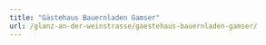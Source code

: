 ```yaml
---
title: "Gästehaus Bauernladen Gamser"
url: /glanz-an-der-weinstrasse/gaestehaus-bauernladen-gamser/
---
```

